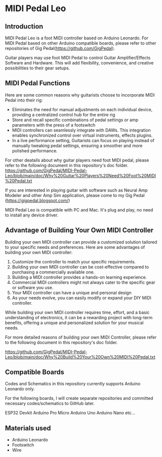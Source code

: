 # MIDI Pedal Leo


## Introduction

MIDI Pedal Leo is a foot MIDI controller based on Arduino Leonardo. For MIDI Pedal based on other Arduino compatible boards, please refer to other repositories of Gig Pedal(https://github.com/GigPedal).

Guitar players may use foot MIDI Pedal to control Guitar Amplifier/Effects Software and Hardware. This will add flexibility, convenience, and creative possibilities to their gear setups. 

## MIDI Pedal Functions

Here are some common reasons why guitarists choose to incorporate MIDI Pedal into their rig:

- Eliminates the need for manual adjustments on each individual device, providing a centralized control hub for the entire rig
- Store and recall specific combinations of pedal settings or amp parameters with the press of a footswitch
- MIDI controllers can seamlessly integrate with DAWs. This integration enables synchronized control over virtual instruments, effects plugins.
- In a live performance setting, Guitarists can focus on playing instead of manually tweaking pedal settings, ensuring a smoother and more polished performance.

For other deatails about why guitar players need foot MIDI pedal, please refer to the following document in this repository's doc folder. 
https://github.com/GigPedal/MIDI-Pedal-Leo/blob/main/doc/Why%20Guitar%20Players%20Need%20Foot%20MIDI%20Pedal.txt

If you are interested in playing guitar with software such as Neural Amp Modeler and other Amp Sim application, please come to my Gig Pedal (https://gigpedal.blogspot.com/)

MIDI Pedal Leo is compatible with PC and Mac. It's plug and play, no need to install any device driver.


## Advantage of Building Your Own MIDI Controller
Building your own MIDI controller can provide a customized solution tailored to your specific needs and preferences. Here are some advantages of building your own MIDI controller:


1. Customize the controller to match your specific requirements.
2. Building your own MIDI controller can be cost-effective compared to purchasing a commercially available one.
3. Building a MIDI controller provides a hands-on learning experience.
4. Commercial MIDI controllers might not always cater to the specific gear or software you use.
5. Your MIDI controller can have a unique and personal design
6. As your needs evolve, you can easily modify or expand your DIY MIDI controller.

While building your own MIDI controller requires time, effort, and a basic understanding of electronics, it can be a rewarding project with long-term benefits, offering a unique and personalized solution for your musical needs.

For more detailed reasons of building your own MIDI Controller, please refer to the following document in this repository's doc folder. 

https://github.com/GigPedal/MIDI-Pedal-Leo/blob/main/doc/Why%20Build%20Your%20Own%20MIDI%20Pedal.txt

## Compatible Boards


Codes and Schematics in this repository currently supports Arduino Leonardo only. 

For the following boards, I will create separate repositories and committed necessary codes/schematics to GitHub later. 

ESP32 Devkit
Arduino Pro Micro 
Arduino Uno
Arduino Nano
etc...


## Materials used
- Arduino Leonardo
- Footswitch
- Wire


